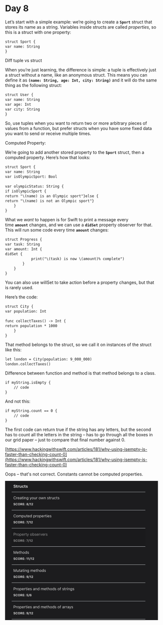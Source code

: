 # Day 8

Let’s start with a simple example: we’re going to create a **`Sport`** struct that stores its name as a string. Variables inside structs are called *properties*, so this is a struct with one property:

```
struct Sport {
var name: String
}
```

Diff tuple vs struct

When you’re just learning, the difference is simple: a tuple is effectively just a struct without a name, like an anonymous struct. This means you can define it as **`(name: String, age: Int, city: String)`** and it will do the same thing as the following struct:

```
struct User {
var name: String
var age: Int
var city: String
}
```

So, use tuples when you want to return two or more arbitrary pieces of values from a function, but prefer structs when you have some fixed data you want to send or receive multiple times.

Computed Property:

We’re going to add another stored property to the **`Sport`** struct, then a computed property. Here’s how that looks:

```
struct Sport {
var name: String
var isOlympicSport: Bool

var olympicStatus: String {
if isOlympicSport {
return "\(name) is an Olympic sport"}else {
return "\(name) is not an Olympic sport"}
    }
}
```

What we *want* to happen is for Swift to print a message every time **`amount`** changes, and we can use a **`didSet`** property observer for that. This will run some code every time **`amount`** changes:

```
struct Progress {
var task: String
var amount: Int {
didSet {
            print("\(task) is now \(amount)% complete")
        }
    }
}
```

You can also use willSet to take action before a property changes, but that is rarely used.

Here’s the code:

```
struct City {
var population: Int

func collectTaxes() -> Int {
return population * 1000
    }
}
```

That method belongs to the struct, so we call it on instances of the struct like this:

```
let london = City(population: 9_000_000)
london.collectTaxes()
```

Difference between function and method is that method belongs to a class.

```
if myString.isEmpty {
    // code
}
```

And not this:

```
if myString.count == 0 {
    // code
}
```

The first code can return true if the string has any letters, but the second has to count all the letters in the string – has to go through all the boxes in our grid paper – just to compare that final number against 0.

[https://www.hackingwithswift.com/articles/181/why-using-isempty-is-faster-than-checking-count-0](https://www.hackingwithswift.com/articles/181/why-using-isempty-is-faster-than-checking-count-0)

Oops – that's not correct. Constants cannot be computed properties.

![Untitled](Day%208%208b4390d647114aafad1a0980172a7c81/Untitled.png)